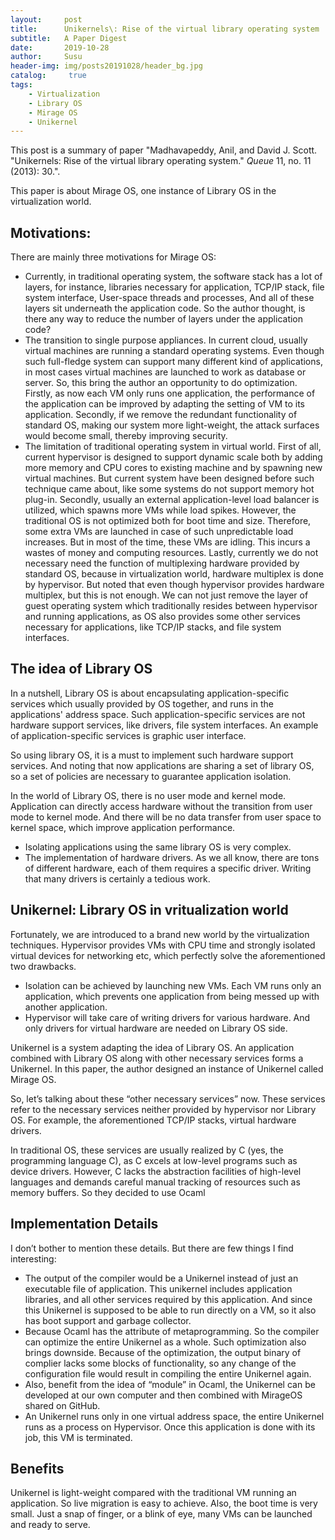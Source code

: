 ```yaml
---
layout:     post
title:      Unikernels\: Rise of the virtual library operating system
subtitle:   A Paper Digest
date:       2019-10-28
author:     Susu
header-img: img/posts20191028/header_bg.jpg
catalog: 	 true
tags:
    - Virtualization
    - Library OS
    - Mirage OS
    - Unikernel
---
```


This post is a summary of paper "Madhavapeddy, Anil, and David J. Scott. "Unikernels: Rise of the virtual library operating system." _Queue_ 11, no. 11 (2013): 30.".

This paper is about Mirage OS, one instance of Library OS in the virtualization world.

## Motivations:
There are mainly three motivations for Mirage OS:
* Currently, in traditional operating system, the software stack has a lot of layers, for instance, libraries necessary for application, TCP/IP stack, file system interface, User-space threads and processes,   And all of these layers sit underneath the application code.  So the author thought, is there any way to reduce the number of layers under the application code?
* The transition to single purpose appliances.  In current cloud, usually virtual machines are running a standard operating systems.  Even though such full-fledge system can support many different kind of applications, in most cases virtual machines are launched to work as database or server.  So, this bring the author an opportunity to do optimization.  Firstly, as now each VM only runs one application, the performance of the application can be improved by adapting the setting of VM to its application.  Secondly, if we remove the redundant functionality of standard OS, making our system more light-weight, the attack surfaces would become small, thereby improving security.
* The limitation of traditional operating system in virtual world.  First of all, current hypervisor is designed to support dynamic scale both by adding more memory and CPU cores to existing machine and by spawning new virtual machines.  But current system have been designed before such technique came about, like some systems do not support memory hot plug-in.  Secondly, usually an external application-level load balancer is utilized, which spawns more VMs while load spikes. However, the traditional OS is not optimized both for boot time and size.  Therefore, some extra VMs are launched in case of such unpredictable load increases.  But in most of the time, these VMs are idling.  This incurs a wastes of money and computing resources.  Lastly, currently we do not necessary need the function of multiplexing hardware provided by standard OS, because in virtualization world, hardware multiplex is done by hypervisor.   But noted that even though hypervisor provides hardware multiplex, but this is not enough.  We can not just remove the layer of guest operating system which traditionally resides between hypervisor and running applications, as OS also provides some other services necessary for applications, like TCP/IP stacks, and file system interfaces.

## The idea of Library OS
In a nutshell, Library OS is about encapsulating application-specific services which usually provided by OS together, and runs in the applications' address space.  Such application-specific services are not hardware support services, like drivers, file system interfaces.  An example of application-specific services is graphic user interface.  

So using library OS, it is a must to implement such hardware support services.  And noting that now applications are sharing a set of library OS, so a set of policies are necessary to guarantee application isolation.

In the world of Library OS, there is no user mode and kernel mode.  Application can directly access hardware without the transition from user mode to kernel mode.  And there will be no data transfer from user space to kernel space, which improve application performance.

* Isolating applications using the same library OS is very complex.
* The implementation of hardware drivers. As we all know, there are tons of different hardware, each of them requires a specific driver.  Writing that many drivers is certainly a tedious work.

## Unikernel: Library OS in vritualization world

Fortunately, we are introduced to a brand new world by the virtualization techniques.  Hypervisor provides VMs with CPU time and strongly isolated virtual devices for networking etc, which perfectly solve the aforementioned two drawbacks.
* Isolation can be achieved by launching new VMs.  Each VM  runs only an application, which prevents one application from being messed up with another application.
* Hypervisor will take care of writing drivers for various hardware. And only drivers for virtual hardware are needed on Library OS side.

Unikernel is a system adapting the idea of Library OS.  An application combined with Library OS along with other necessary services forms a Unikernel.  In this paper, the author designed an instance of Unikernel called Mirage OS. 

So, let’s talking about these “other necessary services” now.  These services refer to the necessary services neither provided by hypervisor nor Library OS.  For example, the aforementioned TCP/IP stacks, virtual hardware drivers.  

In traditional OS, these services are usually realized by C (yes, the programming language C), as C excels at low-level programs such as device drivers.   However, C lacks the abstraction facilities of high-level languages and demands careful manual tracking of resources such as memory buffers.  So they decided to use Ocaml

## Implementation Details
I don’t bother to mention these details.
But there are few things I find interesting:
* The output of the compiler would be a Unikernel instead of just an executable file of application.  This unikernel includes application libraries, and all other services required by this application.  And since this Unikernel is supposed to be able to run directly on a VM, so it also has boot support and garbage collector.
* Because Ocaml has the attribute of metaprogramming.  So the compiler can optimize the entire Unikernel as a whole.  Such optimization also brings downside.  Because of the optimization, the output binary of complier lacks some blocks of functionality, so any change of the configuration file would result in compiling the entire Unikernel again. 
* Also, benefit from the idea of “module” in Ocaml, the Unikernel can be developed at our own computer and then combined with MirageOS shared on GitHub.
* An Unikernel runs only in one virtual address space, the entire Unikernel runs as a process on Hypervisor.  Once this application is done with its job, this VM is terminated.

## Benefits
Unikernel is light-weight compared with the traditional VM running an application.  So live migration is easy to achieve.  Also, the boot time is very small.  Just a snap of finger, or a blink of eye, many VMs can be launched and ready to serve.
